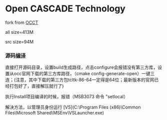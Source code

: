 Open CASCADE Technology
=======================

fork from [OCCT](https://github.com/search?q=occ&type=repositories)

all size=413M

src size=94M



### 源码[编译](https://zhuanlan.zhihu.com/p/536502638)

直接打开源码目录，设置build生成路径，点击configure会报错没有第三方库，设置从occ官网下载的第三方库路径，（cmake config-generate-open）一键三连；(注意，其中下载的第三方包tcltk-86-64一定得是64位；最新版本的官网已经打包好了，直接解压就行了)

执行Install项目编译的时候，报错（MSB3073 命令 "setlocal）

解决方法，以管理员身份运行 [VS](C:\Program Files (x86)\Common Files\Microsoft Shared\MSEnv\VSLauncher.exe)

